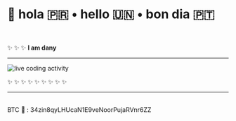 
#   👋 hola 🇵🇷 • hello 🇺🇳 • bon dia 🇵🇹


<br />

✨ ✨ ✨ **I am dany**
<hr/>
<!--
<br />
### I've been on github for over a decade as *k.o.d.3000* ... ⏲️ 😶‍🌫️ 🤔
<br />
--->

<!--

- 🌱 I’m currently living in 🗽 nyc
- 😄 Passionate About : Open CV, Semantic Programming Languages, DataScience, Communication Protocals, Language Models, Shaders, OpenGl/WebGL, Cuda/OpenCl, WebAssembly.
- 💬 Ask me about : "Why ChatGPT or any other AI tech will always need a human operator due to our limited computing power of silicone based chips."
- 💬 Ask me about : "What is a Fuild App, and why haven't we seen one as of yet?"
- ⚡ Fun fact: To understand the Human eye better and to build fuild apps, I spent a good part of 12yrs being a Visual Jockey. I taught myself Java and C++, adapted into frameworks like Cinder and OpenFrameworks to build live apps to do visuals for festivals and parties. It was a fun time for me doing both what I love and having other enjoy my work in a live enviornment.

-->

![live coding activity](https://dany.codes/static/recent/activity/view.gif "view more of my coding activity at my site")

<!--

<br />
<br />
<br />
✨ ✨ ✨ ✨ ✨ ✨

<hr/>
<br />
Q : 🥸 So... who am I, and what do I do ? ❔ ? ❔
<br />
<br />
A : I'm a Computer Engineer and I 🫀 to code 🤌 🤖 
<br />
<br />
<br />
Q : So inside a decade of being a Computer Engineer, what have I been up to you ask? 
<br />
<br />

A: Well, 98% of my work is private due to client NDAs. I do try to throw some public ones now and again, but they are kinda sad cause I dont give them the same attention I normally give my client work. *If you'd like a walk through of some of my private work just contact me*. I'd be happy to share, but *please make this request in advanced* since its a lot of work spanning different areas of web communications/ computer engineering using various languages/technologies.
<br />

**Example : <br/>The MERN/MEAN projects are for anyone wanting to understand (Mongo + Express + React/Angular + Node) for example, all code is written by me and is free to take.**

<br />
<br />
Q : How can you see more without asking?? 
<br />
<br />
A: Umm...😑 well... check me out on the internets 
<br />
<br />

<br />

**The INTERNETS && ME :**
<table>

  <tr>
  <td> 🔥 </td>
  <td>https://dany.codes</td>
  <td><br /><br />
    My primary site for blogging and keeping up to date on my coding shenanigans. Also, the site is used by clients to contract me on a per hour basis.
     <br /><hr/>
  Tech Stack Leverge :
    <ul>
      <li>Nextjs v13.5</li>
      <li>Tailwind CSS & WEBGL</li>
      <li>MongoDB</li>
    </ul>
    <hr/>
    Circa: 2020~Present
    <hr/>

  ***Developer Note : This site has a fully functional CRM system for clients, the system is completely seperate from the main site and is built on using other tech stacks such as Flutter and FastAPI***
    <br /><br />
  </td>
</tr>

<tr>
  <td> 👴 </td>
  <td>https://kod3000.com</td>
  <td>
    My antique VJ site, now just a shadow of what once was.. 🦄 .. Ultimately, 'i.am.dany.pro' replaced this site as the 🍎 of my 👁️. I keep the domain up cause its part of me.
     <br /><hr/>
  Tech Stack Leverge :
    <ul>
      <li>HTML5 & CSS3 & WEBGL & Vanilla JavaScript</li>
    </ul>
    <hr/>
    Circa: 2005~2016
<br />
    </td>
</tr>

<tr>
  <td> 😴 </td>
  <td>https://www.linkedin.com/in/kod3000</td>
  <td>
    Opened a linkedin account when it first appeared. Stopped using it after Microsoft purchased the site, maybe update it once back in 2018. 🤷‍♂️
     <br /><hr/>
    Circa: 2005~2016
  <br />
  </td>  
</tr>

<tr>
  <td> 😪 </td>
  <td>https://vimeo.com/kod3000</td>
  <td>
    Where I use to deposit and showcase my VJ videos, but since the new payment model (2017) took place all content was taken down. 🦛 🤷‍♂️
    <br /><hr/>
    Circa: 2010~2015
    <br />
  </td>
</tr>

<tr>
  <td> 🎵 </td>
  <td>https://i.am.dany.pro</td>
  <td>  
     <br />
  This platform represents the convergence of my expertise in Visuals and Tech, built entirely with MeteorJs—a framework that has long surpassed others like Nextjs in server/client capabilities. The site offers a real-time experience of live-streamed visuals synchronized with music, evoking a dynamic radio station environment. Crucially, the visuals are adaptive, not pre-rendered, ensuring they resonate with the accompanying music. The sophisticated yet streamlined system operates through a visualizer coded in C++ and Java, leveraging the RTSP protocol and ffmpeg for seamless music-visual integration. Hosted on a specialized server, it employs tailored scripts to ensure optimal performance. As each track plays, the album art is displayed on the front end in tandem with the video player, demanding synchronized backend services. This innovation, a precursor to any live services in its time and now over four years old, remains unparalleled in the market and has proven instrumental for festival performances requiring low-latency visual displays. The CSS3 animations that the site uses are of my own design. I created a engine that would zoom in/out to any object displayed on the screen.
     <br /><hr/>
  Tech Stack Leverge :
    <ul>
      <li>MeteorJs & MongoDB</li>
      <li>FastApi</li>
      <li>C++17</li>
      <li>Java 8</li>
      <li>Nginx & FFmpeg</li>
    </ul>
    <hr/>
    Circa: 2018
    <br />
  </td>
</tr>
  <tr>
  <td> 👀 </td>
  <td>https://instagram.com/i.am.v.s.on</td>
    <td>
        Instagram account (reactivated) .. deleted my original account in 2018. This account is newly made that same year. 😑
    <br /><hr/>
    Circa: 2018~Present 
    <br />
    </td>
</tr>

<tr>
  <td> ⌨️ </td>
  <td>https://wakatime.com/@kod3000</td>
  <td>
    If you want to get a feel for my coding habits, you can check out my public profile on wakatime. 
        <br /><hr/>
    Circa: 2020~Present 
    <br />
        <br />

</td>
</tr>
</table>
<br />
<br />
-->

✨ ✨ ✨ ✨ ✨ ✨ ✨ ✨ ✨
<br />

<!--

<a href="https://wakatime.com/@kod3000"><img src="https://wakatime.com/share/@kod3000/dd7e1e52-b34e-4845-8da2-f8a945b32e83.png" /></a>
-->
<hr/>
<br />
BTC 🔮 : 34zin8qyLHUcaN1E9veNoorPujaRVnr6ZZ

<br />


<!--
**kod3000/kod3000** is a  _special_ ✨ repository because its `README.md` (this file) appears on your GitHub profile.

Here are some ideas to get you started:
- 🔭 I’m currently working on ...
- 👯 I’m looking to collaborate on ...
- 🤔 I’m looking for help with ...
- 📫 How to reach me: ...
- 😄 Pronouns: ...
-->


